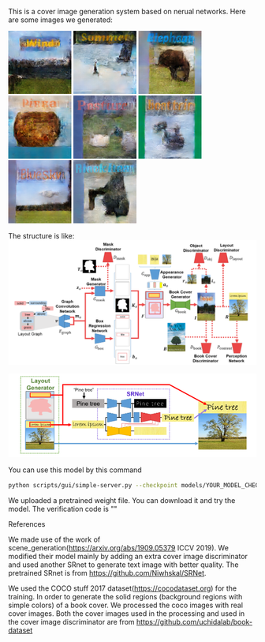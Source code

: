 This is a cover image generation system based on nerual networks. Here are some images we generated:

![image](https://github.com/Touyuki/Cover_generation/blob/main/images/1.png)
![image](https://github.com/Touyuki/Cover_generation/blob/main/images/2.png)
![image](https://github.com/Touyuki/Cover_generation/blob/main/images/3.png)
![image](https://github.com/Touyuki/Cover_generation/blob/main/images/4.png)
![image](https://github.com/Touyuki/Cover_generation/blob/main/images/5.png)
![image](https://github.com/Touyuki/Cover_generation/blob/main/images/6.png)
![image](https://github.com/Touyuki/Cover_generation/blob/main/images/7.png)
![image](https://github.com/Touyuki/Cover_generation/blob/main/images/8.png)

The structure is like:
![image](https://github.com/Touyuki/Cover_generation/blob/main/images/Structure.png)

![image](https://github.com/Touyuki/Cover_generation/blob/main/images/SRnet.png)

You can use this model by this command
```bash
python scripts/gui/simple-server.py --checkpoint models/YOUR_MODEL_CHECKPOINT 
```
We uploaded a pretrained weight file. You can download it and try the model. The verification code is ""



References

We made use of the work of scene_generation(https://arxiv.org/abs/1909.05379 ICCV 2019). We modified their model mainly by adding an extra cover image discriminator and used another SRnet to generate text image with better quality. The pretrained SRnet is from https://github.com/Niwhskal/SRNet.

We used the COCO stuff 2017 dataset(https://cocodataset.org) for the training. In order to generate the solid regions (background regions with simple colors) of a book cover. We processed the coco images with real cover images. Both the cover images used in the processing and used in the cover image discriminator are from https://github.com/uchidalab/book-dataset
